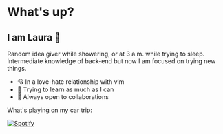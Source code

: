 # What's up?
## I am Laura 🦦

Random idea giver while showering, or at 3 a.m. while trying to sleep. Intermediate knowledge of back-end but now I am focused on trying new things.

- 💘 In a love-hate relationship with vim
- 📖 Trying to learn as much as I can
- 🤝 Always open to collaborations


What's playing on my car trip:

[![Spotify](https://novatorem-rust-xi.vercel.app/api/spotify)](https://open.spotify.com/user/lauraequisde)

